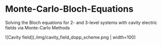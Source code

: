 # Monte-Carlo-Bloch-Equations
Solving the Bloch equations for 2- and 3-level systems with cavity electric fields via Monte-Carlo Methods

![Cavity field](./img/cavity_field_dopp_scheme.png | width=100)
